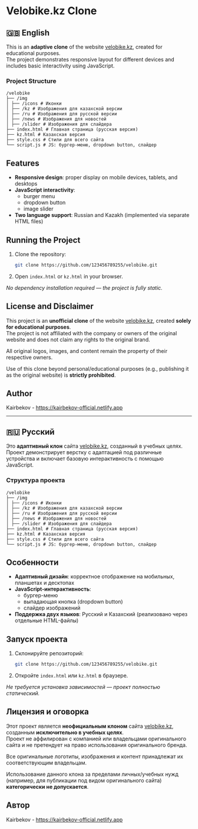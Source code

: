 # Velobike.kz Clone

## 🇬🇧 English

This is an **adaptive clone** of the website [velobike.kz](https://velobike.kz), created for educational purposes.  
The project demonstrates responsive layout for different devices and includes basic interactivity using JavaScript.

### Project Structure

```
/velobike
├── /img
│ ├── /icons # Иконки
│ ├── /kz # Изображения для казахской версии
│ ├── /ru # Изображения для русской версии
│ ├── /news # Изображения для новостей
│ ├── /slider # Изображения для слайдера
├── index.html # Главная страница (русская версия)
├── kz.html # Казахская версия
├── style.css # Стили для всего сайта
└── script.js # JS: бургер-меню, dropdown button, слайдер
```

## Features

- **Responsive design**: proper display on mobile devices, tablets, and desktops
- **JavaScript interactivity**:
  - burger menu
  - dropdown button
  - image slider
- **Two language support**: Russian and Kazakh (implemented via separate HTML files)

## Running the Project

1. Clone the repository:

    ```bash
    git clone https://github.com/123456789255/velobike.git
    ```

2. Open `index.html` or `kz.html` in your browser.

*No dependency installation required — the project is fully static.*

## License and Disclaimer

This project is an **unofficial clone** of the website [velobike.kz](https://velobike.kz), created **solely for educational purposes**.  
The project is not affiliated with the company or owners of the original website and does not claim any rights to the original brand.

All original logos, images, and content remain the property of their respective owners.  

Use of this clone beyond personal/educational purposes (e.g., publishing it as the original website) is **strictly prohibited**.

## Author

Kairbekov - https://kairbekov-official.netlify.app

----------------------------------------------------------------------------------


## 🇷🇺 Русский

Это **адаптивный клон** сайта [velobike.kz](https://velobike.kz), созданный в учебных целях.  
Проект демонстрирует верстку с адаптацией под различные устройства и включает базовую интерактивность с помощью JavaScript.

### Структура проекта

```
/velobike
├── /img
│ ├── /icons # Иконки
│ ├── /kz # Изображения для казахской версии
│ ├── /ru # Изображения для русской версии
│ ├── /news # Изображения для новостей
│ ├── /slider # Изображения для слайдера
├── index.html # Главная страница (русская версия)
├── kz.html # Казахская версия
├── style.css # Стили для всего сайта
└── script.js # JS: бургер-меню, dropdown button, слайдер
```


## Особенности

- **Адаптивный дизайн**: корректное отображение на мобильных, планшетах и десктопах
- **JavaScript-интерактивность**:
  - бургер-меню
  - выпадающая кнопка (dropdown button)
  - слайдер изображений
- **Поддержка двух языков**: Русский и Казахский (реализовано через отдельные HTML-файлы)

## Запуск проекта

1. Склонируйте репозиторий:

    ```bash
    git clone https://github.com/123456789255/velobike.git
    ```

2. Откройте `index.html` или `kz.html` в браузере.

*Не требуется установка зависимостей — проект полностью статический.*

## Лицензия и оговорка

Этот проект является **неофициальным клоном** сайта [velobike.kz](https://velobike.kz), созданным **исключительно в учебных целях**.  
Проект не аффилирован с компанией или владельцами оригинального сайта и не претендует на право использования оригинального бренда.

Все оригинальные логотипы, изображения и контент принадлежат их соответствующим владельцам.  

Использование данного клона за пределами личных/учебных нужд (например, для публикации под видом оригинального сайта) **категорически не допускается**.

## Автор

Kairbekov - https://kairbekov-official.netlify.app
